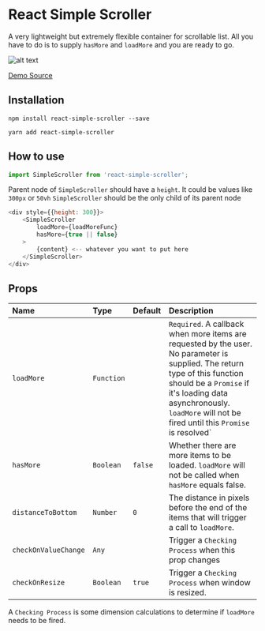 # React Simple Scroller

A very lightweight but extremely flexible container for scrollable list. All you
have to do is to supply `hasMore` and `loadMore` and you are ready to go.

![alt text](https://raw.githubusercontent.com/yongwangd/react-simple-scroller/master/demo.gif)

[Demo Source](https://github.com/yongwangd/react-simple-scroller/blob/master/test/index.js)

## Installation

```
npm install react-simple-scroller --save
```

```
yarn add react-simple-scroller
```

## How to use

```js
import SimpleScroller from 'react-simple-scroller';
```

Parent node of `SimpleScroller` should have a `height`. It could be values like
`300px` or `50vh` `SimpleScroller` should be the only child of its parent node

```js
<div style={{height: 300}}>
    <SimpleScroller
        loadMore={loadMoreFunc}
        hasMore={true || false}
    >
        {content} <-- whatever you want to put here
    </SimpleScroller>
</div>
```

## Props

| Name                 | Type       | Default | Description                                                                                                                                                                                                                                            |
| :------------------- | :--------- | :------ | :----------------------------------------------------------------------------------------------------------------------------------------------------------------------------------------------------------------------------------------------------- |
| `loadMore`           | `Function` |         | `Required`. A callback when more items are requested by the user. No parameter is supplied. The return type of this function should be a `Promise` if it's loading data asynchronously. `loadMore` will not be fired until this `Promise` is resolved` |
| `hasMore`            | `Boolean`  | `false` | Whether there are more items to be loaded. `loadMore` will not be called when `hasMore` equals false.                                                                                                                                                  |
| `distanceToBottom`   | `Number`   | `0`     | The distance in pixels before the end of the items that will trigger a call to `loadMore`.                                                                                                                                                             |
| `checkOnValueChange` | `Any`      |         | Trigger a `Checking Process` when this prop changes                                                                                                                                                                                                    |
| `checkOnResize`      | `Boolean`  | `true`  | Trigger a `Checking Process` when window is resized.                                                                                                                                                                                                   |

A `Checking Process` is some dimension calculations to determine if `loadMore`
needs to be fired.
